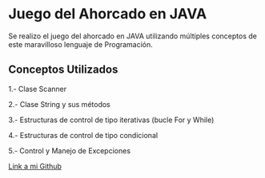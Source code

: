 # Juego del Ahorcado en JAVA

Se realizo el juego del ahorcado en JAVA utilizando múltiples conceptos de este maravilloso lenguaje de Programación.

## Conceptos Utilizados

1.- Clase Scanner

2.- Clase String y sus métodos

3.-  Estructuras de control de tipo iterativas (bucle For y While)

4.- Estructuras de control de tipo condicional

5.- Control y Manejo de Excepciones

[Link a mi Github](https://github.com/rickFireluck)
